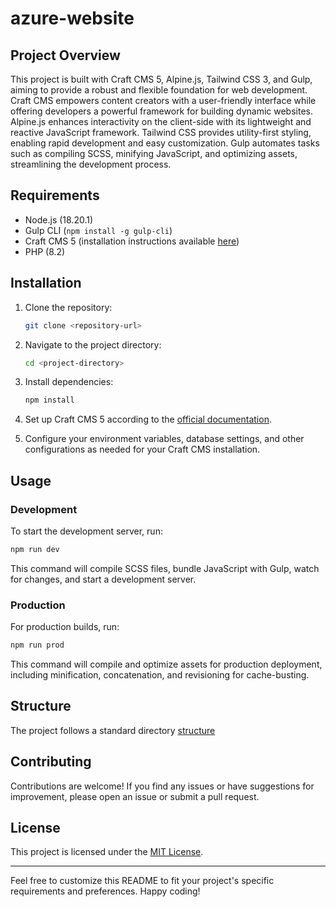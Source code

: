 # azure-website

## Project Overview

This project is built with Craft CMS 5, Alpine.js, Tailwind CSS 3, and Gulp, aiming to provide a robust and flexible foundation for web development. Craft CMS empowers content creators with a user-friendly interface while offering developers a powerful framework for building dynamic websites. Alpine.js enhances interactivity on the client-side with its lightweight and reactive JavaScript framework. Tailwind CSS provides utility-first styling, enabling rapid development and easy customization. Gulp automates tasks such as compiling SCSS, minifying JavaScript, and optimizing assets, streamlining the development process.

## Requirements

- Node.js (18.20.1)
- Gulp CLI (`npm install -g gulp-cli`)
- Craft CMS 5 (installation instructions available [here](https://craftcms.com/docs/3.x/installation.html))
- PHP (8.2)

## Installation

1. Clone the repository:

    ```bash
    git clone <repository-url>
    ```

2. Navigate to the project directory:

    ```bash
    cd <project-directory>
    ```

3. Install dependencies:

    ```bash
    npm install
    ```

4. Set up Craft CMS 5 according to the [official documentation](https://craftcms.com/docs/3.x/installation.html).

5. Configure your environment variables, database settings, and other configurations as needed for your Craft CMS installation.

## Usage

### Development

To start the development server, run:

```bash
npm run dev
```

This command will compile SCSS files, bundle JavaScript with Gulp, watch for changes, and start a development server.

### Production

For production builds, run:

```bash
npm run prod
```

This command will compile and optimize assets for production deployment, including minification, concatenation, and revisioning for cache-busting.

## Structure

The project follows a standard directory [structure](https://craftcms.com/docs/5.x/system/directory-structure.html)

## Contributing

Contributions are welcome! If you find any issues or have suggestions for improvement, please open an issue or submit a pull request.

## License

This project is licensed under the [MIT License](LICENSE).

---

Feel free to customize this README to fit your project's specific requirements and preferences. Happy coding!
